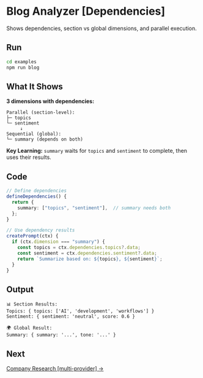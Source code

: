 # Blog Analyzer [Dependencies]

Shows dependencies, section vs global dimensions, and parallel execution.

## Run
```bash
cd examples
npm run blog
```

## What It Shows

**3 dimensions with dependencies:**
```
Parallel (section-level):
├─ topics
└─ sentiment
     ↓
Sequential (global):
└─ summary (depends on both)
```

**Key Learning:** `summary` waits for `topics` and `sentiment` to complete, then uses their results.

## Code
```typescript
// Define dependencies
defineDependencies() {
  return {
    summary: ["topics", "sentiment"],  // summary needs both
  };
}

// Use dependency results
createPrompt(ctx) {
  if (ctx.dimension === "summary") {
    const topics = ctx.dependencies.topics?.data;
    const sentiment = ctx.dependencies.sentiment?.data;
    return `Summarize based on: ${topics}, ${sentiment}`;
  }
}
```

## Output
```
📊 Section Results:
Topics: { topics: ['AI', 'development', 'workflows'] }
Sentiment: { sentiment: 'neutral', score: 0.6 }

🌍 Global Result:
Summary: { summary: '...', tone: '...' }
```

## Next

[Company Research [multi-provider] →](../03-company-research%20%5Bmulti-provider%5D)
